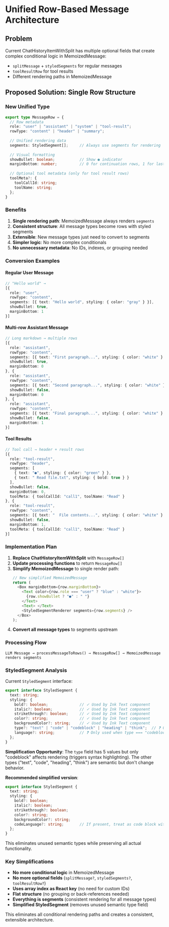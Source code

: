 # Unified Row-Based Message Architecture

## Problem
Current ChatHistoryItemWithSplit has multiple optional fields that create complex conditional logic in MemoizedMessage:
- `splitMessage` + `styledSegments` for regular messages
- `toolResultRow` for tool results  
- Different rendering paths in MemoizedMessage

## Proposed Solution: Single Row Structure

### New Unified Type
```typescript
export type MessageRow = {
  // Row metadata
  role: "user" | "assistant" | "system" | "tool-result";
  rowType: "content" | "header" | "summary";
  
  // Unified rendering data
  segments: StyledSegment[];     // Always use segments for rendering
  
  // Visual formatting
  showBullet: boolean;           // Show ● indicator
  marginBottom: number;          // 0 for continuation rows, 1 for last row
  
  // Optional tool metadata (only for tool result rows)
  toolMeta?: {
    toolCallId: string;
    toolName: string;
  };
}
```

### Benefits
1. **Single rendering path**: MemoizedMessage always renders `segments`
2. **Consistent structure**: All message types become rows with styled segments
3. **Extensible**: New message types just need to convert to segments
4. **Simpler logic**: No more complex conditionals
5. **No unnecessary metadata**: No IDs, indexes, or grouping needed

### Conversion Examples

#### Regular User Message
```typescript
// "Hello world" → 
[{
  role: "user",
  rowType: "content", 
  segments: [{ text: "Hello world", styling: { color: "gray" } }],
  showBullet: true,
  marginBottom: 1
}]
```

#### Multi-row Assistant Message  
```typescript
// Long markdown → multiple rows
[{
  role: "assistant", 
  rowType: "content",
  segments: [{ text: "First paragraph...", styling: { color: "white" } }],
  showBullet: true,
  marginBottom: 0
}, {
  role: "assistant",
  rowType: "content", 
  segments: [{ text: "Second paragraph...", styling: { color: "white" } }],
  showBullet: false,
  marginBottom: 0
}, {
  role: "assistant",
  rowType: "content",
  segments: [{ text: "Final paragraph...", styling: { color: "white" } }],
  showBullet: false,
  marginBottom: 1
}]
```

#### Tool Results
```typescript
// Tool call → header + result rows
[{
  role: "tool-result",
  rowType: "header",
  segments: [
    { text: "●", styling: { color: "green" } },
    { text: " Read file.txt", styling: { bold: true } }
  ],
  showBullet: false,
  marginBottom: 0,
  toolMeta: { toolCallId: "call1", toolName: "Read" }
}, {
  role: "tool-result", 
  rowType: "content",
  segments: [{ text: "  File contents...", styling: { color: "white" } }],
  showBullet: false,
  marginBottom: 1,
  toolMeta: { toolCallId: "call1", toolName: "Read" }
}]
```

### Implementation Plan

1. **Replace ChatHistoryItemWithSplit** with `MessageRow[]`
2. **Update processing functions** to return `MessageRow[]`  
3. **Simplify MemoizedMessage** to single render path:
   ```typescript
   // New simplified MemoizedMessage
   return (
     <Box marginBottom={row.marginBottom}>
       <Text color={row.role === "user" ? "blue" : "white"}>
         {row.showBullet ? "●" : " "}
       </Text>
       <Text> </Text>
       <StyledSegmentRenderer segments={row.segments} />
     </Box>
   );
   ```
4. **Convert all message types** to segments upstream

### Processing Flow
```
LLM Message → processMessageToRows() → MessageRow[] → MemoizedMessage renders segments
```

### StyledSegment Analysis

Current `StyledSegment` interface:
```typescript
export interface StyledSegment {
  text: string;
  styling: {
    bold?: boolean;              // ✓ Used by Ink Text component
    italic?: boolean;            // ✓ Used by Ink Text component  
    strikethrough?: boolean;     // ✓ Used by Ink Text component
    color?: string;              // ✓ Used by Ink Text component
    backgroundColor?: string;    // ✓ Used by Ink Text component
    type?: "text" | "code" | "codeblock" | "heading" | "think";  // ❓ Only "codeblock" used
    language?: string;           // ❓ Only used when type === "codeblock"
  };
}
```

**Simplification Opportunity**: The `type` field has 5 values but only "codeblock" affects rendering (triggers syntax highlighting). The other types ("text", "code", "heading", "think") are semantic but don't change behavior.

**Recommended simplified version**:
```typescript
export interface StyledSegment {
  text: string;
  styling: {
    bold?: boolean;
    italic?: boolean; 
    strikethrough?: boolean;
    color?: string;
    backgroundColor?: string;
    codeLanguage?: string;       // If present, treat as code block with syntax highlighting
  };
}
```

This eliminates unused semantic types while preserving all actual functionality.

### Key Simplifications
- **No more conditional logic** in MemoizedMessage
- **No more optional fields** (`splitMessage?`, `styledSegments?`, `toolResultRow?`)
- **Uses array index as React key** (no need for custom IDs)
- **Flat structure** (no grouping or back-references needed)
- **Everything is segments** (consistent rendering for all message types)
- **Simplified StyledSegment** (removes unused semantic type field)

This eliminates all conditional rendering paths and creates a consistent, extensible architecture.